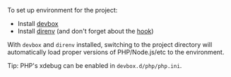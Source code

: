To set up environment for the project:

- Install [devbox](https://www.jetify.com/devbox/docs/installing_devbox/)
- Install [direnv](https://direnv.net/docs/installation.html) (and don't forget
  about the [hook](https://direnv.net/docs/hook.html))

With `devbox` and `direnv` installed, switching to the project directory will
automatically load proper versions of PHP/Node.js/etc to the environment.

Tip: PHP's xdebug can be enabled in `devbox.d/php/php.ini`.
